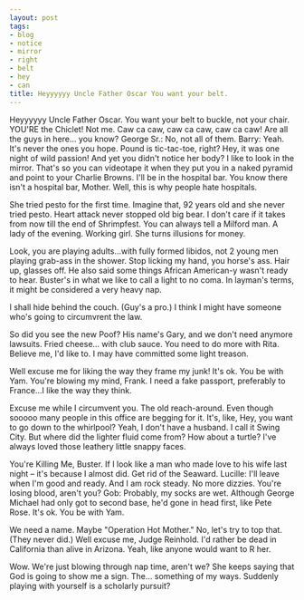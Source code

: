 ```yaml
---
layout: post
tags:
- blog
- notice
- mirror
- right
- belt
- hey
- can
title: Heyyyyyy Uncle Father Oscar You want your belt.
---
```


Heyyyyyy Uncle Father Oscar. You want your belt to buckle, not your chair. YOU'RE the Chiclet! Not me. Caw ca caw, caw ca caw, caw ca caw! Are all the guys in here… you know? George Sr.: No, not all of them. Barry: Yeah. It's never the ones you hope. Pound is tic-tac-toe, right? Hey, it was one night of wild passion! And yet you didn't notice her body? I like to look in the mirror. That's so you can videotape it when they put you in a naked pyramid and point to your Charlie Browns. I'll be in the hospital bar. You know there isn't a hospital bar, Mother. Well, this is why people hate hospitals. 

She tried pesto for the first time. Imagine that, 92 years old and she never tried pesto. Heart attack never stopped old big bear. I don't care if it takes from now till the end of Shrimpfest. You can always tell a Milford man. A lady of the evening. Working girl. She turns illusions for money. 

Look, you are playing adults…with fully formed libidos, not 2 young men playing grab-ass in the shower. Stop licking my hand, you horse's ass. Hair up, glasses off. He also said some things African American-y wasn't ready to hear. Buster's in what we like to call a light to no coma. In layman's terms, it might be considered a very heavy nap. 

I shall hide behind the couch. (Guy's a pro.) I think I might have someone who's going to circumvrent the law. 

So did you see the new Poof? His name's Gary, and we don't need anymore lawsuits. Fried cheese… with club sauce. You need to do more with Rita. Believe me, I'd like to. I may have committed some light treason. 

Well excuse me for liking the way they frame my junk! It's ok. You be with Yam. You're blowing my mind, Frank. I need a fake passport, preferably to France…I like the way they think. 

Excuse me while I circumvent you. The old reach-around. Even though sooooo many people in this office are begging for it. It's, like, Hey, you want to go down to the whirlpool? Yeah, I don't have a husband. I call it Swing City. But where did the lighter fluid come from? How about a turtle? I've always loved those leathery little snappy faces. 

You're Killing Me, Buster. If I look like a man who made love to his wife last night – it's because I almost did. Get rid of the Seaward. Lucille: I'll leave when I'm good and ready. And I am rock steady. No more dizzies. You're losing blood, aren't you? Gob: Probably, my socks are wet. Although George Michael had only got to second base, he'd gone in head first, like Pete Rose. It's ok. You be with Yam. 

We need a name. Maybe "Operation Hot Mother." No, let's try to top that. (They never did.) Well excuse me, Judge Reinhold. I'd rather be dead in California than alive in Arizona. Yeah, like anyone would want to R her. 

Wow. We're just blowing through nap time, aren't we? She keeps saying that God is going to show me a sign. The… something of my ways. Suddenly playing with yourself is a scholarly pursuit? 

